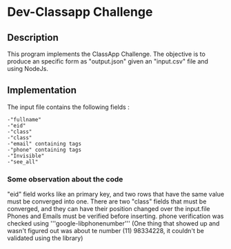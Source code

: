 # Dev-Classapp Challenge
## Description
This program implements the ClassApp Challenge. The objective is to produce an specific form as "output.json" given an "input.csv" file and using NodeJs. 
## Implementation
The input file contains the following fields : 
    
    -"fullname"
    -"eid"
    -"class"
    -"class"
    -"email" containing tags
    -"phone" containing tags
    -"Invisible"
    -"see_all"


### Some observation about the code
"eid" field works like an primary key, and two rows that have the same value must be converged into one.
There are two "class" fields that must be converged, and they can have their position changed over the input.file
Phones and Emails must be verified before inserting. phone verification was checked using '''google-libphonenumber''' (One thing that showed up and wasn't figured out was about te number (11) 98334228, it couldn't be validated using the library)

